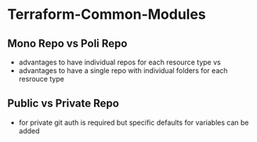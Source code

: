 # Terraform-Common-Modules


## Mono Repo vs Poli Repo
- advantages to have individual repos for each resource type vs 
- advantages to have a single repo with individual folders for each resrouce type


## Public vs Private Repo

- for private git auth is required but specific defaults for variables can be added
